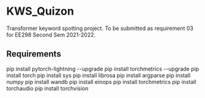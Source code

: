 # KWS_Quizon
Transformer keyword spotting project. To be submitted as requirement 03 for EE298 Second Sem 2021-2022.


## Requirements
pip install pytorch-lightning --upgrade
pip install torchmetrics --upgrade
pip install torch
pip install sys
pip install librosa
pip install argparse
pip install numpy
pip install wandb
pip install einops
pip install torchmetrics
pip install torchaudio
pip install torchvision
